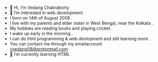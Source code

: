 - 👋 Hi, I’m Vedang Chakraborty
- 👀 I’m interested in web development
- I born on 14th of August 2008 .
- I live with my parents and elder sister in West Bengal, near the Kolkata .
- My hobbies are reading books and playing cricket .
- I wake up early in the morning .
- I can do html programming & web devlopment and still learning more .
- You can contact me through my emailaccount cvedang08@protonmail.com
- 🌱 I’m currently learning HTML
<!---
VEDANG200814/VEDANG200814 is a ✨ special ✨ repository because its `README.md` (this file) appears on your GitHub profile.
You can click the Preview link to take a look at your changes.
--->
